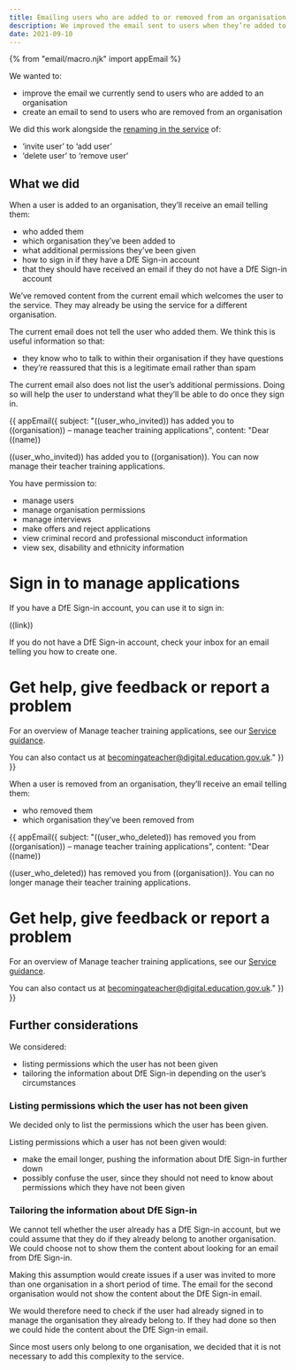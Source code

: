 ```yaml
---
title: Emailing users who are added to or removed from an organisation 
description: We improved the email sent to users when they’re added to an organisation and created one to send when users are removed
date: 2021-09-10
---
```


{% from "email/macro.njk" import appEmail %}

We wanted to:

- improve the email we currently send to users who are added to an organisation
- create an email to send to users who are removed from an organisation

We did this work alongside the [renaming in the service](/manage-teacher-training-applications/changing-the-terms-for-adding-a-user-and-removing-a-user-from-an-organisation/) of:

- ‘invite user’ to ‘add user’
- ‘delete user’ to ‘remove user’

## What we did

When a user is added to an organisation, they’ll receive an email telling them:

- who added them
- which organisation they’ve been added to
- what additional permissions they’ve been given
- how to sign in if they have a DfE Sign-in account
- that they should have received an email if they do not have a DfE Sign-in account

We’ve removed content from the current email which welcomes the user to the service. They may already be using the service for a different organisation.

The current email does not tell the user who added them. We think this is useful information so that:

- they know who to talk to within their organisation if they have questions
- they’re reassured that this is a legitimate email rather than spam

The current email also does not list the user’s additional permissions. Doing so will help the user to understand what they’ll be able to do once they sign in.

<!-- markdownlint-disable MD025 -->

{{ appEmail({
  subject: "((user_who_invited)) has added you to ((organisation)) – manage teacher training applications",
  content: "Dear ((name))

((user_who_invited)) has added you to ((organisation)). You can now manage their teacher training applications.

You have permission to:

- manage users
- manage organisation permissions
- manage interviews
- make offers and reject applications
- view criminal record and professional misconduct information
- view sex, disability and ethnicity information

# Sign in to manage applications

If you have a DfE Sign-in account, you can use it to sign in: 

((link))

If you do not have a DfE Sign-in account, check your inbox for an email telling you how to create one.

# Get help, give feedback or report a problem

For an overview of Manage teacher training applications, see our [Service guidance](https://www.apply-for-teacher-training.service.gov.uk/provider/service-guidance).

You can also contact us at <becomingateacher@digital.education.gov.uk>."
}) }}

<!-- markdownlint-enable MD025 -->

When a user is removed from an organisation, they’ll receive an email telling them:

- who removed them
- which organisation they’ve been removed from

<!-- markdownlint-disable MD025 -->

{{ appEmail({
  subject: "((user_who_deleted)) has removed you from ((organisation)) – manage teacher training applications",
  content: "Dear ((name))

((user_who_deleted)) has removed you from ((organisation)). You can no longer manage their teacher training applications.

# Get help, give feedback or report a problem

For an overview of Manage teacher training applications, see our [Service guidance](https://www.apply-for-teacher-training.service.gov.uk/provider/service-guidance).

You can also contact us at <becomingateacher@digital.education.gov.uk>."
}) }}

<!-- markdownlint-enable MD025 -->

## Further considerations

We considered:

- listing permissions which the user has not been given
- tailoring the information about DfE Sign-in depending on the user’s circumstances

### Listing permissions which the user has not been given

We decided only to list the permissions which the user has been given.

Listing permissions which a user has not been given would:

- make the email longer, pushing the information about DfE Sign-in further down
- possibly confuse the user, since they should not need to know about permissions which they have not been given

### Tailoring the information about DfE Sign-in

We cannot tell whether the user already has a DfE Sign-in account, but we could assume that they do if they already belong to another organisation. We could choose not to show them the content about looking for an email from DfE Sign-in.

Making this assumption would create issues if a user was invited to more than one organisation in a short period of time. The email for the second organisation would not show the content about the DfE Sign-in email.

We would therefore need to check if the user had already signed in to manage the organisation they already belong to. If they had done so then we could hide the content about the DfE Sign-in email.

Since most users only belong to one organisation, we decided that it is not necessary to add this complexity to the service.
